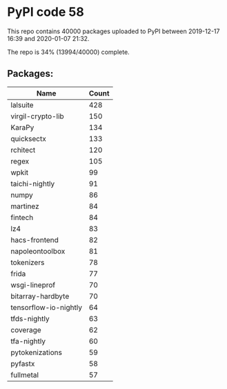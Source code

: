 # PyPI code 58

This repo contains 40000 packages uploaded to PyPI between 
2019-12-17 16:39 and 2020-01-07 21:32.

The repo is 34% (13994/40000) complete.

## Packages:

| Name  | Count |
| ----- | ----- |
| lalsuite | 428 |
| virgil-crypto-lib | 150 |
| KaraPy | 134 |
| quicksectx | 133 |
| rchitect | 120 |
| regex | 105 |
| wpkit | 99 |
| taichi-nightly | 91 |
| numpy | 86 |
| martinez | 84 |
| fintech | 84 |
| lz4 | 83 |
| hacs-frontend | 82 |
| napoleontoolbox | 81 |
| tokenizers | 78 |
| frida | 77 |
| wsgi-lineprof | 70 |
| bitarray-hardbyte | 70 |
| tensorflow-io-nightly | 64 |
| tfds-nightly | 63 |
| coverage | 62 |
| tfa-nightly | 60 |
| pytokenizations | 59 |
| pyfastx | 58 |
| fullmetal | 57 |


